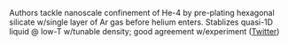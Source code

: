 
Authors tackle nanoscale confinement of He-4 by pre-plating hexagonal silicate w/single layer of Ar gas before helium enters. Stablizes quasi-1D liquid @ low-T w/tunable density; good agreement w/experiment ([Twitter](https://twitter.com/JoshuahHeath/status/1272624083952439298))
